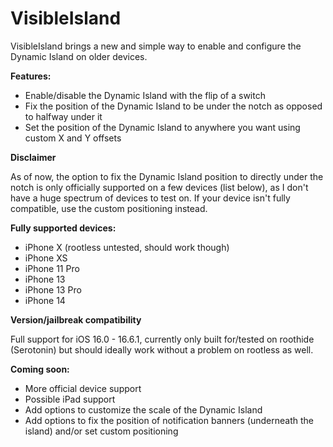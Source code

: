 # VisibleIsland
VisibleIsland brings a new and simple way to enable and configure the Dynamic Island on older devices.

**Features:**
- Enable/disable the Dynamic Island with the flip of a switch
- Fix the position of the Dynamic Island to be under the notch as opposed to halfway under it
- Set the position of the Dynamic Island to anywhere you want using custom X and Y offsets

**Disclaimer**

As of now, the option to fix the Dynamic Island position to directly under the notch is only officially supported on a few devices (list below), as I don't have a huge spectrum of devices to test on. If your device isn't fully compatible, use the custom positioning instead.

**Fully supported devices:**
- iPhone X (rootless untested, should work though)
- iPhone XS
- iPhone 11 Pro
- iPhone 13
- iPhone 13 Pro
- iPhone 14

**Version/jailbreak compatibility**

Full support for iOS 16.0 - 16.6.1, currently only built for/tested on roothide (Serotonin) but should ideally work without a problem on rootless as well.

**Coming soon:**
- More official device support
- Possible iPad support
- Add options to customize the scale of the Dynamic Island
- Add options to fix the position of notification banners (underneath the island) and/or set custom positioning
